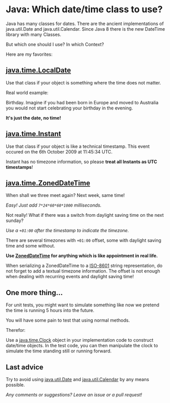 # Java: Which date/time class to use?

Java has many classes for dates. 
There are the ancient implementations of java.util.Date and java.util.Calendar. 
Since Java 8 there is the new DateTime library with many Classes. 

But which one should I use? In which Context? 

Here are my favorites:

## [java.time.LocalDate](https://docs.oracle.com/javase/8/docs/api/java/time/LocalDate.html)

Use that class if your object is something where the time does not matter. 

Real world example: 

Birthday. Imagine if you had been born in Europe and moved to Australia you would not start celebrating your birthday in the evening. 

**It's just the date, no time!**

## [java.time.Instant](https://docs.oracle.com/javase/8/docs/api/java/time/Instant.html)

Use that class if your object is like a technical timestamp. This event occured on the 6th October 2009 at 11:45:34 UTC. 

Instant has no timezone information, so please **treat all Instants as UTC timestamps**!

## [java.time.ZonedDateTime](https://docs.oracle.com/javase/8/docs/api/java/time/ZonedDateTime.html)

When shall we three meet again? Next week, same time!

*Easy! Just add `7*24*60*60*1000` milliseconds.*

Not really! What if there was a switch from daylight saving time on the next sunday?

*Use a `+01:00` after the timestamp to indicate the timezone.*

There are several timezones with `+01:00` offset, some with daylight saving time and some without.

**Use [ZonedDateTime](https://docs.oracle.com/javase/8/docs/api/java/time/ZonedDateTime.html) for anything which is like appointment in real life.**

When serializing a ZonedDateTime to a [ISO-8601](https://en.wikipedia.org/wiki/ISO_8601) string representation, do not forget to add a textual timezone information. The offset is not enough when dealing with recurring events and daylight saving time!  


## One more thing...

For unit tests, you might want to simulate something like now we pretend the time is running 5 hours into the future.

You will have some pain to test that using normal methods.

Therefor:

Use a [java.time.Clock](https://docs.oracle.com/javase/8/docs/api/java/time/Clock.html) object in your implementation code to construct date/time objects. In the test code, you can then manipulate the clock to simulate the time standing still or running forward.

## Last advice

Try to avoid using [java.util.Date](https://docs.oracle.com/javase/8/docs/api/java/util/Date.html) and [java.util.Calendar](https://docs.oracle.com/javase/8/docs/api/java/util/Calendar.html) by any means possible.

*Any comments or suggestions? Leave an issue or a pull request!*